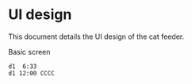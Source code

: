 # UI design
This document details the UI design of the cat feeder.

Basic screen
```
d1  6:33
d1 12:00 CCCC
```
